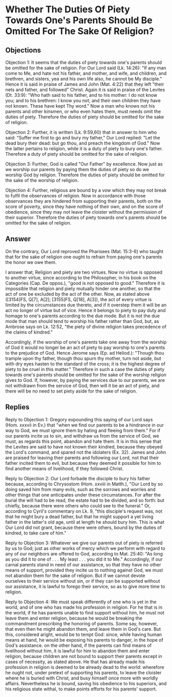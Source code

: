 # Whether The Duties Of Piety Towards One's Parents Should Be Omitted For The Sake Of Religion?

## Objections

Objection 1: It seems that the duties of piety towards one's parents should be omitted for the sake of religion. For Our Lord said (Lk. 14:26): "If any man come to Me, and hate not his father, and mother, and wife, and children, and brethren, and sisters, yea and his own life also, he cannot be My disciple." Hence it is said in praise of James and John (Mat. 4:22) that they left "their nets and father, and followed" Christ. Again it is said in praise of the Levites (Dt. 33:9): "Who hath said to his father, and to his mother: I do not know you; and to his brethren: I know you not; and their own children they have not known. These have kept Thy word." Now a man who knows not his parents and other kinsmen, or who even hates them, must needs omit the duties of piety. Therefore the duties of piety should be omitted for the sake of religion.

Objection 2: Further, it is written (Lk. 9:59,60) that in answer to him who said: "Suffer me first to go and bury my father," Our Lord replied: "Let the dead bury their dead: but go thou, and preach the kingdom of God." Now the latter pertains to religion, while it is a duty of piety to bury one's father. Therefore a duty of piety should be omitted for the sake of religion.

Objection 3: Further, God is called "Our Father" by excellence. Now just as we worship our parents by paying them the duties of piety so do we worship God by religion. Therefore the duties of piety should be omitted for the sake of the worship of religion.

Objection 4: Further, religious are bound by a vow which they may not break to fulfil the observances of religion. Now in accordance with those observances they are hindered from supporting their parents, both on the score of poverty, since they have nothing of their own, and on the score of obedience, since they may not leave the cloister without the permission of their superior. Therefore the duties of piety towards one's parents should be omitted for the sake of religion.

## Answer

On the contrary, Our Lord reproved the Pharisees (Mat. 15:3-6) who taught that for the sake of religion one ought to refrain from paying one's parents the honor we owe them.

I answer that, Religion and piety are two virtues. Now no virtue is opposed to another virtue, since according to the Philosopher, in his book on the Categories (Cap. De oppos.), "good is not opposed to good." Therefore it is impossible that religion and piety mutually hinder one another, so that the act of one be excluded by the act of the other. Now, as stated above ([3154]FS, Q[7], A[2]; [3155]FS, Q[18], A[3]), the act of every virtue is limited by the circumstances due thereto, and if it overstep them it will be an act no longer of virtue but of vice. Hence it belongs to piety to pay duty and homage to one's parents according to the due mode. But it is not the due mode that man should tend to worship his father rather than God, but, as Ambrose says on Lk. 12:52, "the piety of divine religion takes precedence of the claims of kindred."

Accordingly, if the worship of one's parents take one away from the worship of God it would no longer be an act of piety to pay worship to one's parents to the prejudice of God. Hence Jerome says (Ep. ad Heliod.): "Though thou trample upon thy father, though thou spurn thy mother, turn not aside, but with dry eyes hasten to the standard of the cross; it is the highest degree of piety to be cruel in this matter." Therefore in such a case the duties of piety towards one's parents should be omitted for the sake of the worship religion gives to God. If, however, by paying the services due to our parents, we are not withdrawn from the service of God, then will it be an act of piety, and there will be no need to set piety aside for the sake of religion.

## Replies

Reply to Objection 1: Gregory expounding this saying of our Lord says (Hom. xxxvii in Ev.) that "when we find our parents to be a hindrance in our way to God, we must ignore them by hating and fleeing from them." For if our parents incite us to sin, and withdraw us from the service of God, we must, as regards this point, abandon and hate them. It is in this sense that the Levites are said to have not known their kindred, because they obeyed the Lord's command, and spared not the idolaters (Ex. 32). James and John are praised for leaving their parents and following our Lord, not that their father incited them to evil, but because they deemed it possible for him to find another means of livelihood, if they followed Christ.

Reply to Objection 2: Our Lord forbade the disciple to bury his father because, according to Chrysostom (Hom. xxviii in Matth.), "Our Lord by so doing saved him from many evils, such as the sorrows and worries and other things that one anticipates under these circumstances. For after the burial the will had to be read, the estate had to be divided, and so forth: but chiefly, because there were others who could see to the funeral." Or, according to Cyril's commentary on Lk. 9, "this disciple's request was, not that he might bury a dead father, but that he might support a yet living father in the latter's old age, until at length he should bury him. This is what Our Lord did not grant, because there were others, bound by the duties of kindred, to take care of him."

Reply to Objection 3: Whatever we give our parents out of piety is referred by us to God; just as other works of mercy which we perform with regard to any of our neighbors are offered to God, according to Mat. 25:40: "As long as you did it to one of . . . My least . . . you did it to Me." Accordingly, if our carnal parents stand in need of our assistance, so that they have no other means of support, provided they incite us to nothing against God, we must not abandon them for the sake of religion. But if we cannot devote ourselves to their service without sin, or if they can be supported without our assistance, it is lawful to forego their service, so as to give more time to religion.

Reply to Objection 4: We must speak differently of one who is yet in the world, and of one who has made his profession in religion. For he that is in the world, if he has parents unable to find support without him, he must not leave them and enter religion, because he would be breaking the commandment prescribing the honoring of parents. Some say, however, that even then he might abandon them, and leave them in God's care. But this, considered aright, would be to tempt God: since, while having human means at hand, he would be exposing his parents to danger, in the hope of God's assistance. on the other hand, if the parents can find means of livelihood without him, it is lawful for him to abandon them and enter religion, because children are not bound to support their parents except in cases of necessity, as stated above. He that has already made his profession in religion is deemed to be already dead to the world: wherefore he ought not, under pretext of supporting his parents, to leave the cloister where he is buried with Christ, and busy himself once more with worldly affairs. Nevertheless he is bound, saving his obedience to his superiors, and his religious state withal, to make points efforts for his parents' support.
